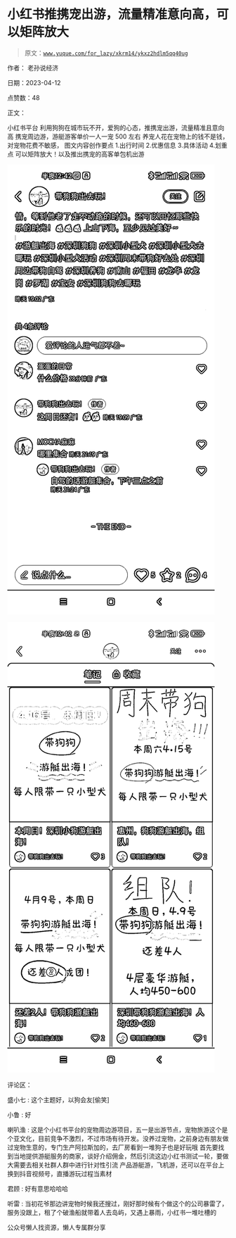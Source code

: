 # 小红书推携宠出游，流量精准意向高，可以矩阵放大

> 原文：[`www.yuque.com/for_lazy/xkrm14/ykxz2hdlm5qq40ug`](https://www.yuque.com/for_lazy/xkrm14/ykxz2hdlm5qq40ug)



作者： 老孙说经济



日期：2023-04-12



点赞数：48

<ne-card data-card-name="hr" data-card-type="block" id="CVvLX" data-event-boundary="card">

正文：



小红书平台 利用狗狗在城市玩不开，爱狗的心态，推携宠出游，流量精准且意向高 携宠周边游，游艇游客单价一人一宠 500 左右 养宠人花在宠物上的钱不是钱，对宠物花费不敏感， 图文内容创作要点 1.出行时间 2.优惠信息 3.具体活动 4.划重点 可以矩阵放大！以及推出携宠的高客单包机出游



<ne-card data-card-name="image" data-card-type="inline" id="YcnCb" data-event-boundary="card">![](img/a188a8b976230dc56e22ebfec1c07fe5.png)</ne-card>



<ne-card data-card-name="image" data-card-type="inline" id="a80sL" data-event-boundary="card">![](img/ff724a3bb09076a4fc1f0be791269cae.png)</ne-card>

<ne-card data-card-name="hr" data-card-type="block" id="Q1taX" data-event-boundary="card">

评论区：



盛小七 : 这个主题好，以狗会友[偷笑]



小鲁 : 好



喇叭渔 : 这是个小红书平台的宠物周边游项目，五一是出游节点，宠物旅游这个是个亚文化，目前竞争不激烈，不过市场有待开发。没养过宠物，之前身边有朋友做过宠物生意的，专门生产阿拉斯加的，去厂房看到一堆狗子也是好玩哦 首先要找到当地提供游艇服务的商家，谈好介绍佣金，然后引流这边小红书测试一轮，要做大需要去相关社群人群中进行针对性引流 产品游艇游，飞机游，还可以在平台上换到抖音视频号，直播游玩过程当素材



君顾 : 好有意思哈哈哈



听雷 : 当初花爷那边讲宠物时候我还搜过，刚好那时候有个做这个的公司暴雷了，服务没跟上，租了个破渔船就带着人去岛屿，又遇上暴雨，小红书一堆吐槽的

<ne-card data-card-name="hr" data-card-type="block" id="PZ3VV" data-event-boundary="card">

公众号懒人找资源，懒人专属群分享

</ne-card></ne-card></ne-card>